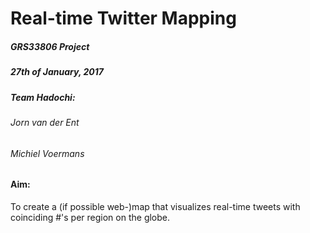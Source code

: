 # Real-time Twitter Mapping
##### GRS33806 Project
##### 27th of January, 2017
##### Team Hadochi:
###### Jorn van der Ent
###### Michiel Voermans
#### Aim:
To create a (if possible web-)map that visualizes real-time tweets with coinciding #'s per region on the globe. 

